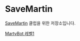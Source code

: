 # SaveMartin
[SaveMartin](https://www.chess.com/club/savemartin "savemartin") 클럽을 위한 저장소입니다.

[MartyBot 레벨1](https://urobot2011.github.io/SaveMartin/MartyBot/ "MartyBot 레벨1")
